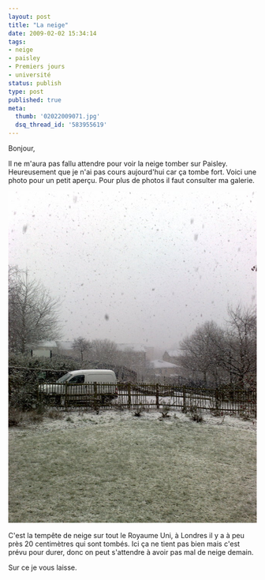 ```yaml
---
layout: post
title: "La neige"
date: 2009-02-02 15:34:14
tags:
- neige
- paisley
- Premiers jours
- université
status: publish
type: post
published: true
meta:
  thumb: '02022009071.jpg'
  dsq_thread_id: '583955619'
---
```

Bonjour,

Il ne m'aura pas fallu attendre pour voir la neige tomber sur Paisley. Heureusement que je n'ai pas cours aujourd'hui car ça tombe fort. Voici une photo pour un petit aperçu. Pour plus de photos il faut consulter ma galerie.

![Vue de ma chambre sous la neige](/images/650x/02022009071.jpg "Paisley sous la neige")

C'est la tempête de neige sur tout le Royaume Uni, à Londres il y a à peu près 20 centimètres qui sont tombés. Ici ça ne tient pas bien mais c'est prévu pour durer, donc on peut s'attendre à avoir pas mal de neige demain.

Sur ce je vous laisse.
